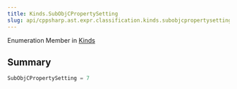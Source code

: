 ```yaml
---
title: Kinds.SubObjCPropertySetting
slug: api/cppsharp.ast.expr.classification.kinds.subobjcpropertysetting
---
```

Enumeration Member in [Kinds](/api/cppsharp/ast/expr/classification/kinds)

## Summary



```csharp
SubObjCPropertySetting = 7
```

